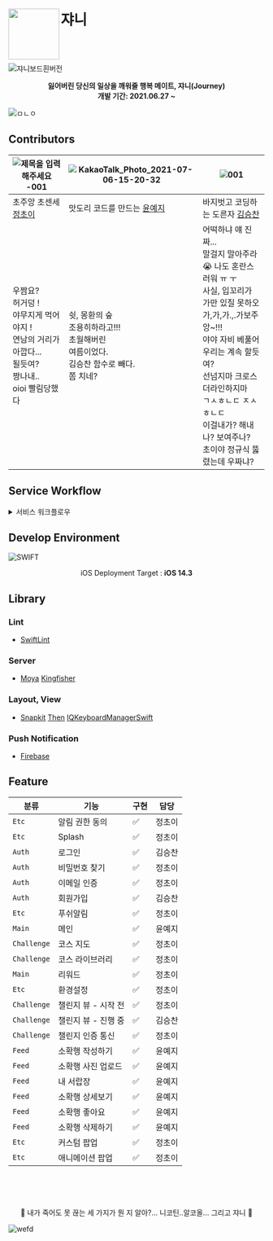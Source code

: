 # 쟈니<img src="https://user-images.githubusercontent.com/28949235/125798720-ee361799-6821-4460-bd8d-7641254dfb80.png" align=left width=100>



<br>
<br>

![쟈니보드흰버전](https://user-images.githubusercontent.com/28949235/125825984-5d6087d6-e8bd-4b4b-8ad8-004736141a6d.png)

</p><div align=center>

<b>잃어버린 당신의 일상을 깨워줄 행복 메이트, 쟈니(Journey)</b><br>
<b>개발 기간: 2021.06.27 ~ </b>

</div>

![ㅁㄴㅇ](https://user-images.githubusercontent.com/28949235/125815179-af2af3df-4ab5-4d28-a44e-7f088e667807.png)

## Contributors

| ![제목을 입력해주세요 -001](https://user-images.githubusercontent.com/28949235/124549726-8b4e5b80-de6a-11eb-9bb4-2276af6012c1.png) | ![KakaoTalk_Photo_2021-07-06-15-20-32](https://user-images.githubusercontent.com/28949235/124551860-b71f1080-de6d-11eb-8c6b-7c416886fa20.png) | ![001](https://user-images.githubusercontent.com/28949235/124551273-da958b80-de6c-11eb-913d-c8436a0c1220.png) |
| ------------------------------------------------------------ | ------------------------------------------------------------ | ------------------------------------------------------------ |
| 초주앙 초센세 [정초이](https://github.com/iamcho2)                  | 맛도리 코드를 만드는 [윤예지](https://github.com/yunyezl)    | 바지벗고 코딩하는 도른자 [김승찬](https://github.com/seungchan2) |
| 우짬요?<br />허거덩 !<br />야무지게 먹어야지 !<br />연남의 거리가 아깝다...<br />될듯여?<br />짱나내..<br />oioi 빨림당했다 | 쉿, 몽환의 숲<br />조용히하라고!!!<br />초월해버린<br />여름이었다.<br />김승찬 함수로 빼다.<br />쫌 치네? | 어떡하냐 얘 진짜...<br />말걸지 말아주라😭 나도 혼란스러워 ㅠ ㅜ<br />사실, 입꼬리가 가만 있질 못하오<br />가,가,가.,.가보주앙~!!!<br />야야 자비 베풀어<br />우리는 계속 할듯여?<br />선넘지마 크로스더라인하지마<br />ㄱㅅㅎㄴㄷ ㅈㅅㅎㄴㄷ<br />이걸내가? 해내나? 보여주나?<br />초이야 정규식 뚫렸는데 우짜냐? |

## Service Workflow

<details>
  <summary> 서비스 워크플로우 </summary>
	<div markdown="1">
    <img src="https://user-images.githubusercontent.com/28949235/125818953-985f2d8b-442d-41e6-833c-c82aaa95f672.png" alt="image" />
	<img src="https://user-images.githubusercontent.com/28949235/125819660-29a88675-1b4d-4a72-b358-5917d71b4f6b.png" />
	<img src="https://user-images.githubusercontent.com/28949235/125819715-3f5a355f-5ee7-4465-999d-455550becd82.png" />
  <img src=" https://user-images.githubusercontent.com/28949235/125819741-01e68d6d-3f88-4af2-8853-4d7e90fd2c9a.png" />
	<img src="https://user-images.githubusercontent.com/28949235/125819780-cc436895-16f9-4b6c-b90b-9666e15fd5b5.png" />
	<img src="https://user-images.githubusercontent.com/28949235/125819804-3249000b-28f8-4897-a30c-b00a8b71f844.png" />
  <img src="https://user-images.githubusercontent.com/28949235/125819842-019d3d42-0af6-4775-8b3e-276752416deb.png" />
  </div>
</details>




## Develop Environment

![SWIFT](https://img.shields.io/static/v1?style=for-the-badge&logo=swift&message=SWIFT5&label=&color=FA7343&labelColor=000000)

<center>iOS Deployment Target : <b>iOS 14.3</b></center>

## Library

### Lint

* [SwiftLint](https://github.com/realm/SwiftLint)

### Server

* [Moya](https://github.com/Moya/Moya) [Kingfisher](https://github.com/onevcat/Kingfisher)

### Layout, View

* [Snapkit](https://github.com/SnapKit/SnapKit) [Then](https://github.com/devxoul/Then) [IQKeyboardManagerSwift]()

### Push Notification
* [Firebase](https://github.com/firebase/)


## Feature

| 분류        | 기능                | 구현 | 담당   |
| ----------- | ------------------- | ---- | ------ |
| `Etc`       | 알림 권한 동의      | ✅    | 정초이 |
| `Etc`       | Splash              | ✅    | 정초이 |
| `Auth`      | 로그인              | ✅    | 김승찬 |
| `Auth`      | 비밀번호 찾기       | ✅    | 정초이 |
| `Auth`      | 이메일 인증         | ✅    | 정초이 |
| `Auth`      | 회원가입            | ✅    | 김승찬 |
| `Etc`       | 푸쉬알림            | ✅    | 정초이 |
| `Main`      | 메인                | ✅    | 윤예지 |
| `Challenge` | 코스 지도           | ✅    | 정초이 |
| `Challenge` | 코스 라이브러리     | ✅    | 정초이 |
| `Main`      | 리워드              | ✅    | 정초이 |
| `Etc`       | 환경설정            | ✅    | 정초이 |
| `Challenge` | 챌린지 뷰 - 시작 전 | ✅    | 정초이 |
| `Challenge` | 챌린지 뷰 - 진행 중 | ✅    | 김승찬 |
| `Challenge` | 챌린지 인증 통신    | ✅    | 정초이 |
| `Feed`      | 소확행 작성하기     | ✅    | 윤예지 |
| `Feed`      | 소확행 사진 업로드  | ✅    | 윤예지 |
| `Feed`      | 내 서랍장           | ✅    | 윤예지 |
| `Feed`      | 소확행 상세보기     | ✅    | 윤예지 |
| `Feed`      | 소확행 좋아요       | ✅    | 윤예지 |
| `Feed`      | 소확행 삭제하기     | ✅    | 윤예지 |
| `Etc`       | 커스텀 팝업         | ✅    | 정초이 |
| `Etc`       | 애니메이션 팝업     | ✅    | 정초이 |


<br><br><br>
</p><div align=center>

🌹 내가 죽어도 못 끊는 세 가지가 뭔 지 알아?... 니코틴..알코올... 그리고 쟈니 🌹

</div>

![wefd](https://user-images.githubusercontent.com/28949235/125816091-5befddbd-2405-402d-89be-4b7a8d61e48b.png)

